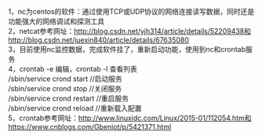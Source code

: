 1，nc为centos的软件：通过使用TCP或UDP协议的网络连接读写数据，同时还是功能强大的网络调试和探测工具<br/>
2，netcat参考网址：http://blog.csdn.net/yjh314/article/details/52209438和http://blog.csdn.net/juexin840/article/details/67635080<br/>
3，目前使用nc监控数据，完成软件挂了，重新启动功能，使用到nc和crontab服务<br/>
4，crontab -e 编辑，crontab -l 查看列表<br/>
  /sbin/service crond start //启动服务<br/>
  /sbin/service crond stop //关闭服务<br/>
  /sbin/service crond restart //重启服务<br/>
  /sbin/service crond reload //重新载入配置<br/>
5，crontab参考网址：http://www.linuxidc.com/Linux/2015-01/112054.htm和https://www.cnblogs.com/Gbeniot/p/5421371.html<br/>
